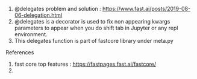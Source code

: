 1. @delegates problem and solution : https://www.fast.ai/posts/2019-08-06-delegation.html
2. @delegates is a decorator is used to fix non appearing kwargs parameters to appear when you do shift tab in Jupyter or any repl environment.
3. This delegates function is part of fastcore library under meta.py


References

1. fast core top features :  https://fastpages.fast.ai/fastcore/
2. 